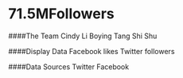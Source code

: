 # 71.5MFollowers

####The Team
Cindy Li
Boying Tang
Shi Shu

####Display Data
Facebook likes
Twitter followers

####Data Sources
Twitter
Facebook